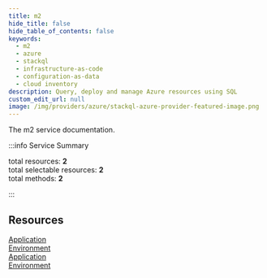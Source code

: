 ```yaml
---
title: m2
hide_title: false
hide_table_of_contents: false
keywords:
  - m2
  - azure
  - stackql
  - infrastructure-as-code
  - configuration-as-data
  - cloud inventory
description: Query, deploy and manage Azure resources using SQL
custom_edit_url: null
image: /img/providers/azure/stackql-azure-provider-featured-image.png
---
```


The m2 service documentation.

:::info Service Summary

<div class="row">
<div class="providerDocColumn">
<span>total resources:&nbsp;<b>2</b></span><br />
<span>total selectable resources:&nbsp;<b>2</b></span><br />
<span>total methods:&nbsp;<b>2</b></span><br />
</div>
</div>

:::

## Resources
<div class="row">
<div class="providerDocColumn">
<a href="/providers/azure/m2/Application/">Application</a><br />
<a href="/providers/azure/m2/Environment/">Environment</a>
</div>
<div class="providerDocColumn">
<a href="/providers/azure/m2/Application/">Application</a><br />
<a href="/providers/azure/m2/Environment/">Environment</a>
</div>
</div>